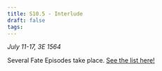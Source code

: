 ```yaml
---
title: S10.5 - Interlude
draft: false
tags:
---
```

*July 11-17, 3E 1564*

Several Fate Episodes take place.
[See the list here!](Story/Fate-Episodes/S10-11/)